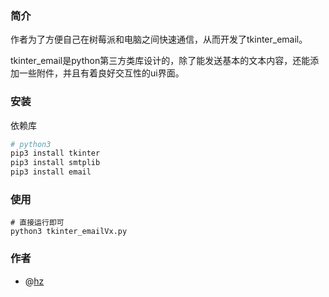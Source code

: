 ### 简介

作者为了方便自己在树莓派和电脑之间快速通信，从而开发了tkinter_email。

tkinter_email是python第三方类库设计的，除了能发送基本的文本内容，还能添加一些附件，并且有着良好交互性的ui界面。

### 安装

依赖库

```python
# python3
pip3 install tkinter
pip3 install smtplib
pip3 install email
```

### 使用

```
# 直接运行即可
python3 tkinter_emailVx.py
```

### 作者

- @<a href=' https://github.com/naturalporters/ '>hz</a>

